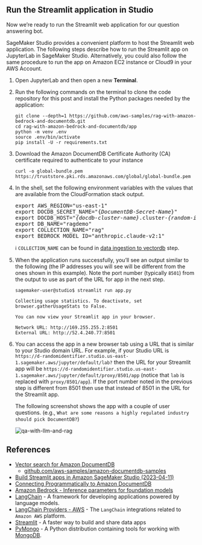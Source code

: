 ## Run the Streamlit application in Studio

Now we’re ready to run the Streamlit web application for our question answering bot.

SageMaker Studio provides a convenient platform to host the Streamlit web application. The following steps describe how to run the Streamlit app on JupyterLab in SageMaker Studio. Alternatively, you could also follow the same procedure to run the app on Amazon EC2 instance or Cloud9 in your AWS Account.

1. Open JupyterLab and then open a new **Terminal**.
2. Run the following commands on the terminal to clone the code repository for this post and install the Python packages needed by the application:
   ```
   git clone --depth=1 https://github.com/aws-samples/rag-with-amazon-bedrock-and-documentdb.git
   cd rag-with-amazon-bedrock-and-documentdb/app
   python -m venv .env
   source .env/bin/activate
   pip install -U -r requirements.txt
   ```
3. Download the Amazon DocumentDB Certificate Authority (CA) certificate required to authenticate to your instance
   ```
   curl -o global-bundle.pem https://truststore.pki.rds.amazonaws.com/global/global-bundle.pem
   ```
4. In the shell, set the following environment variables with the values that are available from the CloudFormation stack output.
   <pre>
   export AWS_REGION="us-east-1"
   export DOCDB_SECRET_NAME="{<i>DocumentDB-Secret-Name</i>}"
   export DOCDB_HOST="<i>{docdb-cluster-name}</i>.cluster-<i>{random-id}</i>.<i>{region}</i>.docdb.amazonaws.com"
   export DB_NAME="ragdemo"
   export COLLECTION_NAME="rag"
   export BEDROCK_MODEL_ID="anthropic.claude-v2:1"
   </pre>
   :information_source: `COLLECTION_NAME` can be found in [data ingestion to vectordb](../data_ingestion_to_vectordb/data_ingestion_to_documentdb.ipynb) step.
5. When the application runs successfully, you’ll see an output similar to the following (the IP addresses you will see will be different from the ones shown in this example). Note the port number (typically `8501`) from the output to use as part of the URL for app in the next step.
   ```
   sagemaker-user@studio$ streamlit run app.py

   Collecting usage statistics. To deactivate, set browser.gatherUsageStats to False.

   You can now view your Streamlit app in your browser.

   Network URL: http://169.255.255.2:8501
   External URL: http://52.4.240.77:8501
   ```
6. You can access the app in a new browser tab using a URL that is similar to your Studio domain URL. For example, if your Studio URL is `https://d-randomidentifier.studio.us-east-1.sagemaker.aws/jupyter/default/lab?` then the URL for your Streamlit app will be `https://d-randomidentifier.studio.us-east-1.sagemaker.aws/jupyter/default/proxy/8501/app` (notice that `lab` is replaced with `proxy/8501/app`). If the port number noted in the previous step is different from 8501 then use that instead of 8501 in the URL for the Streamlit app.

   The following screenshot shows the app with a couple of user questions. (e.g., `What are some reasons a highly regulated industry should pick DocumentDB?`)

   ![qa-with-llm-and-rag](./qa-with-llm-and-rag.png)

## References

  * [Vector search for Amazon DocumentDB](https://docs.aws.amazon.com/documentdb/latest/developerguide/vector-search.html)
    * [github.com/aws-samples/amazon-documentdb-samples](https://github.com/aws-samples/amazon-documentdb-samples/)
  * [Build Streamlit apps in Amazon SageMaker Studio (2023-04-11)](https://aws.amazon.com/blogs/machine-learning/build-streamlit-apps-in-amazon-sagemaker-studio/)
  * [Connecting Programmatically to Amazon DocumentDB](https://docs.aws.amazon.com/documentdb/latest/developerguide/connect_programmatically.html#connect_programmatically-tls_enabled)
  * [Amazon Bedrock - Inference parameters for foundation models](https://docs.aws.amazon.com/bedrock/latest/userguide/model-parameters.html)
  * [LangChain](https://python.langchain.com/docs/get_started/introduction.html) - A framework for developing applications powered by language models.
  * [LangChain Providers - AWS](https://python.langchain.com/docs/integrations/platforms/aws/) - The `LangChain` integrations related to `Amazon AWS` platform.
  * [Streamlit](https://streamlit.io/) - A faster way to build and share data apps
  * [PyMongo](https://pymongo.readthedocs.io/en/stable/) - A Python distribution containing tools for working with [MongoDB](http://www.mongodb.org/).
